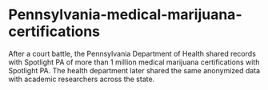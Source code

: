 # Pennsylvania-medical-marijuana-certifications
After a court battle, the Pennsylvania Department of Health shared records with Spotlight PA of more than 1 million medical marijuana certifications with Spotlight PA. The health department later shared the same anonymized data with academic researchers across the state.
